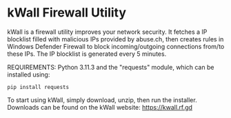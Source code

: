 # kWall Firewall Utility

kWall is a firewall utility improves your network security. It fetches a IP blocklist filled with malicious IPs provided by abuse.ch, then creates rules in Windows Defender Firewall to block incoming/outgoing connections from/to these IPs. The IP blocklist is generated every 5 minutes.

REQUIREMENTS: Python 3.11.3 and the "requests" module, which can be installed using:
```
pip install requests
```

To start using kWall, simply download, unzip, then run the installer. Downloads can be found on the kWall website: https://kwall.rf.gd
